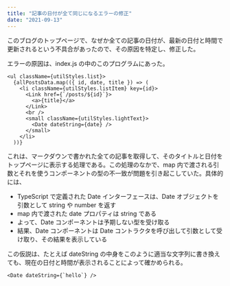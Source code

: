 ```yaml
---
title: "記事の日付が全て同じになるエラーの修正"
date: "2021-09-13"
---
```


このブログのトップページで、なぜか全ての記事の日付が、最新の日付と時間で更新されるという不具合があったので、その原因を特定し、修正した。

エラーの原因は、index.js の中のこのプログラムにあった。

```
<ul className={utilStyles.list}>
  {allPostsData.map(({ id, date, title }) => (
    <li className={utilStyles.listItem} key={id}>
      <Link href={`/posts/${id}`}>
        <a>{title}</a>
      </Link>
      <br />
      <small className={utilStyles.lightText}>
        <Date dateString={date} />
      </small>
    </li>
  ))}
```

これは、マークダウンで書かれた全ての記事を取得して、そのタイトルと日付をトップページに表示する処理である。この処理のなかで、map 内で渡される引数とそれを使うコンポーネントの型の不一致が問題を引き起こしていた。具体的には、

- TypeScript で定義された Date インターフェースは、Date オブジェクトを引数として string や number を返す
- map 内で渡された date プロパティは string である
- よって、Date コンポーネントは予期しない型を受け取る
- 結果、Date コンポーネントは Date コントラクタを呼び出して引数として受け取り、その結果を表示している

この仮説は、たとえば dateString の中身をこのように適当な文字列に書き換えても、現在の日付と時間が表示されることによって確かめられる。

```
<Date dateString={`hello`} />
```
